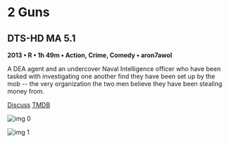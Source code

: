 # 2 Guns

## DTS-HD MA 5.1

**2013 • R • 1h 49m • Action, Crime, Comedy • aron7awol**

A DEA agent and an undercover Naval Intelligence officer who have been tasked with investigating one another find they have been set up by the mob -- the very organization the two men believe they have been stealing money from.

[Discuss](https://www.avsforum.com/threads/bass-eq-for-filtered-movies.2995212/post-56811826)  [TMDB](136400)

![img 0](https://fanart.tv/fanart/movies/136400/moviethumb/2-guns-5203794596440.jpg)

![img 1](https://i.imgur.com/QIWNfa9.png)

